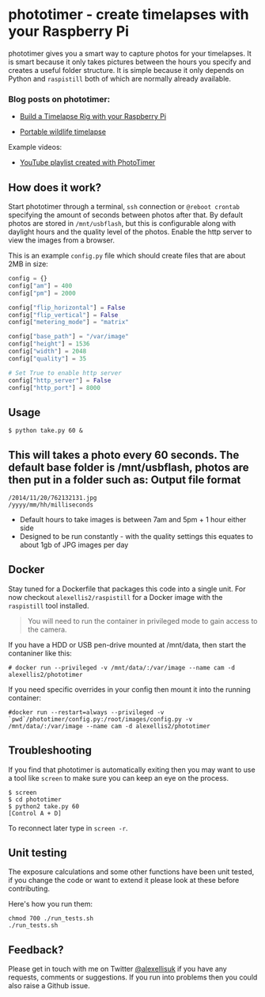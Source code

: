 phototimer - create timelapses with your Raspberry Pi
==========

phototimer gives you a smart way to capture photos for your timelapses. It is smart because it only takes pictures between the hours you specify and creates a useful folder structure. It is simple because it only depends on Python and `raspistill` both of which are normally already available.

### Blog posts on phototimer:

* [Build a Timelapse Rig with your Raspberry Pi](http://blog.alexellis.io/raspberry-pi-timelapse/)

* [Portable wildlife timelapse](http://blog.alexellis.io/centreparcs-timelapse/)

Example videos:

* [YouTube playlist created with PhotoTimer](https://www.youtube.com/playlist?list=PLlIapFDp305Am5KuvdUInmAEjKXLBYKW2)

How does it work?
------------------

Start phototimer through a terminal, `ssh` connection or `@reboot crontab` specifying the amount of seconds between photos after that. By default photos are stored in `/mnt/usbflash`, but this is configurable along with daylight hours and the quality level of the photos. Enable the http server to view the images from a browser.

This is an example `config.py` file which should create files that are about 2MB in size:

```python
config = {}
config["am"] = 400
config["pm"] = 2000

config["flip_horizontal"] = False
config["flip_vertical"] = False
config["metering_mode"] = "matrix"

config["base_path"] = "/var/image"
config["height"] = 1536
config["width"] = 2048
config["quality"] = 35

# Set True to enable http server
config["http_server"] = False
config["http_port"] = 8000
```


Usage
-----
```
$ python take.py 60 &
```

This will takes a photo every 60 seconds. The default base folder is /mnt/usbflash, photos are then put in a folder such as:
Output file format
-----------------
    /2014/11/20/762132131.jpg
    /yyyy/mm/hh/milliseconds

* Default hours to take images is between 7am and 5pm + 1 hour either side
* Designed to be run constantly - with the quality settings this equates to about 1gb of JPG images per day

Docker
------

Stay tuned for a Dockerfile that packages this code into a single unit. For now checkout `alexellis2/raspistill` for a Docker image with the `raspistill` tool installed. 

> You will need to run the container in privileged mode to gain access to the camera.

If you have a HDD or USB pen-drive mounted at /mnt/data, then start the contaniner like this:

```
# docker run --privileged -v /mnt/data/:/var/image --name cam -d alexellis2/phototimer
```

If you need specific overrides in your config then mount it into the running container:

```
#docker run --restart=always --privileged -v `pwd`/phototimer/config.py:/root/images/config.py -v /mnt/data/:/var/image --name cam -d alexellis2/phototimer
```


Troubleshooting
---------------
If you find that phototimer is automatically exiting then you may want to use a tool like `screen` to make sure you can keep an eye on the process.

```
$ screen
$ cd phototimer
$ python2 take.py 60
[Control A + D]
```

To reconnect later type in `screen -r`.

Unit testing
------------

The exposure calculations and some other functions have been unit tested, if you change the code or want to extend it please look at these before contributing.

Here's how you run them:

```
chmod 700 ./run_tests.sh
./run_tests.sh
```

Feedback?
---------

Please get in touch with me on Twitter [@alexellisuk](https://twitter.com/alexellisuk) if you have any requests, comments or suggestions. If you run into problems then you could also raise a Github issue.
